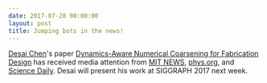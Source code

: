 ```yaml
---
date: 2017-07-28 00:00:00
layout: post
title: Jumping bots in the news!
---
```


[Desai Chen](http://people.csail.mit.edu/desaic/)'s paper [Dynamics-Aware Numerical Coarsening for Fabrication Design](http://people.csail.mit.edu/desaic/projects/desdyn.html) has received media attention from [MIT NEWS](http://www.csail.mit.edu/somersaulting_simulation_for_jumping_bots), [phys.org](https://phys.org/news/2017-07-somersaulting-simulation-bots.html), and [Science Daily](https://www.sciencedaily.com/releases/2017/07/170726184355.htm). Desai will present his work at SIGGRAPH 2017 next week.